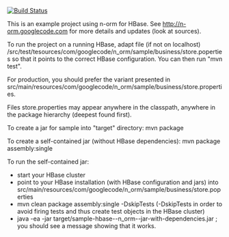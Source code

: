 [![Build Status](https://travis-ci.org/fondemen/n-orm.sample.svg?branch=hbase-1.0)](https://travis-ci.org/fondemen/n-orm.sample)

This is an example project using n-orm for HBase.
See http://n-orm.googlecode.com for more details and updates (look at sources).

To run the project on a running HBase, adapt file (if not on localhost)
/src/test/tesources/com/googlecode/n_orm/sample/business/store.poperties
so that it points to the correct HBase configuration. You can then run "mvn test".

For production, you should prefer the variant presented in src/main/resources/com/googlecode/n_orm/sample/business/store.properties.

Files store.properties may appear anywhere in the classpath, anywhere in the package hierarchy (deepest found first).

To create a jar for sample into "target" directory:
mvn package

To create a self-contained jar (without HBase dependencies):
mvn package assembly:single

To run the self-contained jar:
 - start your HBase cluster
 - point to your HBase installation (with HBase configuration and jars) into src/main/resources/com/googlecode/n_orm/sample/business/store.poperties
 - mvn clean package assembly:single -DskipTests (-DskipTests in order to avoid firing tests and thus create test objects in the HBase cluster)
 - java -ea -jar target/sample-hbase-<HBase driver version>-n_orm-<n-orm version>-jar-with-dependencies.jar ; you should see a message showing that it works.
